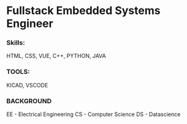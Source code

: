# Fullstack Embedded Systems Engineer

### Skills: 
HTML, CSS, VUE, C++, PYTHON, JAVA
### TOOLS:
KICAD, VSCODE 


### BACKGROUND
EE - Electrical Engineering
CS - Computer Science
DS - Datascience 

